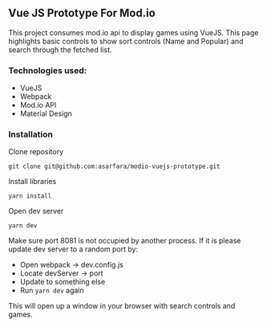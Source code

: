 ## Vue JS Prototype For Mod.io

This project consumes mod.io api to display games using VueJS. This page highlights basic controls to show sort controls (Name and Popular) and search through the fetched list.  

### Technologies used:
- VueJS
- Webpack
- Mod.io API
- Material Design

### Installation

Clone repository
```
git clone git@github.com:asarfara/modio-vuejs-prototype.git
```

Install libraries
```
yarn install
```

Open dev server
```
yarn dev
```

Make sure port 8081 is not occupied by another process. If it is please update dev server to a random port by:
- Open webpack -> dev.config.js
- Locate devServer -> port
- Update to something else
- Run ```yarn dev``` again

This will open up a window in your browser with search controls and games.
